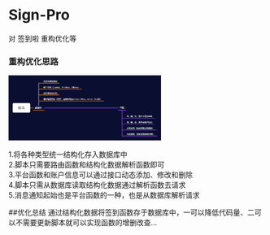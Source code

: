 # Sign-Pro
对 签到啦 重构优化等

### 重构优化思路

<img src=https://github.com/Litre-WU/Sign-Pro/blob/main/demo.png width=300/>

1.将各种类型统一结构化存入数据库中  
2.脚本只需要路由函数和结构化数据解析函数即可  
3.平台函数和账户信息可以通过接口动态添加、修改和删除  
4.脚本只需从数据库读取结构化数据通过解析函数去请求  
5.消息通知起始也是平台函数的一种，也是从数据库解析请求  


##优化总结
通过结构化数据将签到函数存于数据库中，一可以降低代码量、二可以不需要更新脚本就可以实现函数的增删改查...
